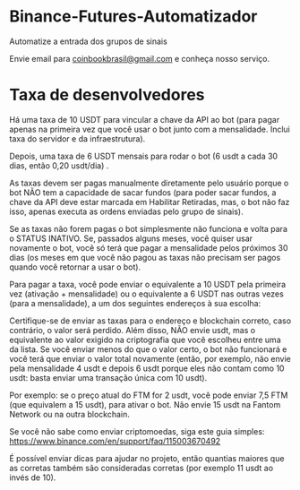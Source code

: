# Binance-Futures-Automatizador
Automatize a entrada dos grupos de sinais

Envie email para coinbookbrasil@gmail.com e conheça nosso serviço.

# Taxa de desenvolvedores
Há uma taxa de 10 USDT para vincular a chave da API ao bot (para pagar apenas na primeira vez que você usar o bot junto com a mensalidade. Inclui taxa do servidor e da infraestrutura).

Depois, uma taxa de 6 USDT mensais para rodar o bot (6 usdt a cada 30 dias, então 0,20 usdt/dia) .

As taxas devem ser pagas manualmente diretamente pelo usuário porque o bot NÃO tem a capacidade de sacar fundos (para poder sacar fundos, a chave da API deve estar marcada em Habilitar Retiradas, mas, o bot não faz isso, apenas executa as ordens enviadas pelo grupo de sinais).

Se as taxas não forem pagas o bot simplesmente não funciona e volta para o STATUS INATIVO. Se, passados ​​alguns meses, você quiser usar novamente o bot, você só terá que pagar a mensalidade pelos próximos 30 dias (os meses em que você não pagou as taxas não precisam ser pagos quando você retornar a usar o bot).

Para pagar a taxa, você pode enviar o equivalente a 10 USDT pela primeira vez (ativação + mensalidade) ou o equivalente a 6 USDT nas outras vezes (para a mensalidade), a um dos seguintes endereços à sua escolha:


Certifique-se de enviar as taxas para o endereço e blockchain correto, caso contrário, o valor será perdido. Além disso, NÃO envie usdt, mas o equivalente ao valor exigido na criptografia que você escolheu entre uma da lista. Se você enviar menos do que o valor certo, o bot não funcionará e você terá que enviar o valor total novamente (então, por exemplo, não envie pela mensalidade 4 usdt e depois 6 usdt porque eles não contam como 10 usdt: basta enviar uma transação única com 10 usdt).

Por exemplo: se o preço atual do FTM for 2 usdt, você pode enviar 7,5 FTM (que equivalem a 15 usdt), para ativar o bot. Não envie 15 usdt na Fantom Network ou na outra blockchain.

Se você não sabe como enviar criptomoedas, siga este guia simples: https://www.binance.com/en/support/faq/115003670492

É possível enviar dicas para ajudar no projeto, então quantias maiores que as corretas também são consideradas corretas (por exemplo 11 usdt ao invés de 10).